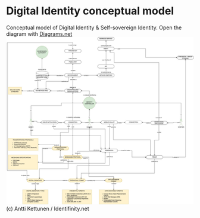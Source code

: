 # Digital Identity conceptual model
Conceptual model of Digital Identity &amp; Self-sovereign Identity.
Open the diagram with [Diagrams.net](https://app.diagrams.net/)
![Conceptual model](SSI%20Conceptual%20model.jpg)
(c) Antti Kettunen / Identifinity.net
